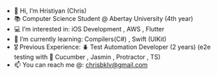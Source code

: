 - 👋 Hi, I’m Hristiyan (Chris)
- 📚 Computer Science Student @ Abertay University (4th year) 
- 💻 I’m interested in: iOS Development , AWS , Flutter 
- 🌱 I’m currently learning: Compilers(C#) , Swift (UIKit)
- 🎖️ Previous Experience: 🪲 Test Automation Developer (2 years) (e2e testing with 🥒 Cucumber , Jasmin , Protractor , TS) 
- 📫 You can reach me @: chrisbklv@gmail.com

<!---
ChrisBakaloff/ChrisBakaloff is a ✨ special ✨ repository because its `README.md` (this file) appears on your GitHub profile.
You can click the Preview link to take a look at your changes.
--->
